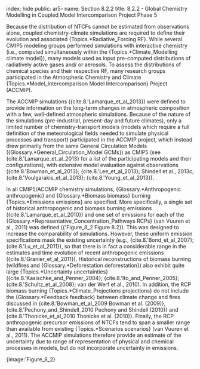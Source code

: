 index: hide
public: ar5-
name: Section 8.2.2
title: 8.2.2 - Global Chemistry Modelling in Coupled Model Intercomparison Project Phase 5

Because the distribution of NTCFs cannot be estimated from observations alone, coupled chemistry-climate simulations are required to define their evolution and associated {Topics.*Radiative_Forcing RF}. While several CMIP5 modeling groups performed simulations with interactive chemistry (i.e., computed simultaneously within the {Topics.*Climate_Modelling climate model}), many models used as input pre-computed distributions of radiatively active gases and/ or aerosols. To assess the distributions of chemical species and their respective RF, many research groups participated in the Atmospheric Chemistry and Climate {Topics.*Model_Intercomparison Model Intercomparison} Project (ACCMIP).

The ACCMIP simulations ({cite.8.'Lamarque_et_al_2013}) were defined to provide information on the long-term changes in atmospheric composition with a few, well-defined atmospheric simulations. Because of the nature of the simulations (pre-industrial, present-day and future climates), only a limited number of chemistry-transport models (models which require a full definition of the meteorological fields needed to simulate physical processes and transport) participated in the ACCMIP project, which instead drew primarily from the same General Circulation Models ({Glossary.*General_Circulation_Model GCMs}) as CMIP5 (see {cite.8.'Lamarque_et_al_2013} for a list of the participating models and their configurations), with extensive model evaluation against observations ({cite.8.'Bowman_et_al_2013}; {cite.8.'Lee_et_al_2013}; Shindell et al., 2013c; {cite.8.'Voulgarakis_et_al_2013}; {cite.8.'Young_et_al_2013}).

In all CMIP5/ACCMIP chemistry simulations, {Glossary.*Anthropogenic anthropogenic} and {Glossary.*Biomass biomass} burning {Topics.*Emissions emissions} are specified. More specifically, a single set of historical anthropogenic and biomass burning emissions ({cite.8.'Lamarque_et_al_2010}) and one set of emissions for each of the {Glossary.*Representative_Concentration_Pathways RCPs} (van Vuuren et al., 2011) was defined ({'Figure_8_2 Figure 8.2}). This was designed to increase the comparability of simulations. However, these uniform emission specifications mask the existing uncertainty (e.g., {cite.8.'Bond_et_al_2007}; {cite.8.'Lu_et_al_2011}), so that there is in fact a considerable range in the estimates and time evolution of recent anthropogenic emissions ({cite.8.'Granier_et_al_2011}). Historical reconstructions of biomass burning (wildfires and {Glossary.*Deforestation deforestation}) also exhibit quite large {Topics.*Uncertainty uncertainties} ({cite.8.'Kasischke_and_Penner_2004}; {cite.8.'Ito_and_Penner_2005}; {cite.8.'Schultz_et_al_2008}; van der Werf et al., 2010). In addition, the RCP biomass burning {Topics.*Climate_Projections projections} do not include the {Glossary.*Feedback feedback} between climate change and fires discussed in {cite.8.'Bowman_et_al_2009 Bowman et al. (2009)}, {cite.8.'Pechony_and_Shindell_2010 Pechony and Shindell (2010)} and {cite.8.'Thonicke_et_al_2010 Thonicke et al. (2010)}. Finally, the RCP anthropogenic precursor emissions of NTCFs tend to span a smaller range than available from existing {Topics.*Scenarios scenarios} (van Vuuren et al., 2011). The ACCMIP simulations therefore provide an estimate of the uncertainty due to range of representation of physical and chemical processes in models, but do not incorporate uncertainty in emissions.

{image:'Figure_8_2}
